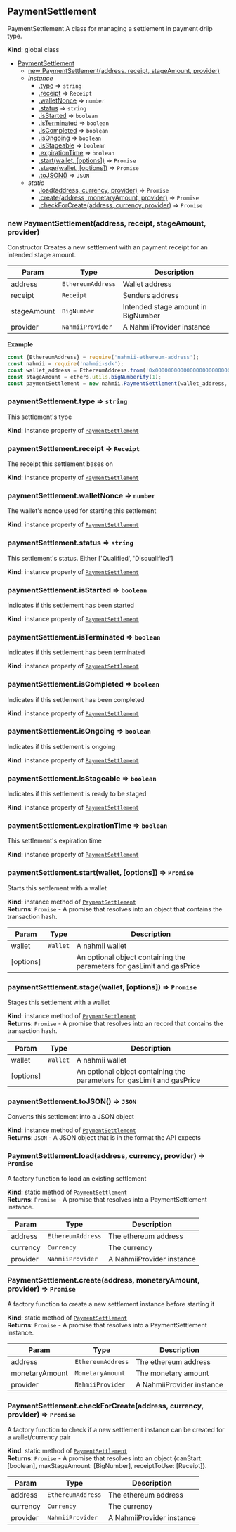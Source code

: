 <a name="module_nahmii-sdk"></a>

## PaymentSettlement
PaymentSettlement
A class for managing a settlement in payment driip type.

**Kind**: global class  

* [PaymentSettlement](#module_nahmii-sdk)
    * [new PaymentSettlement(address, receipt, stageAmount, provider)](#new_module_nahmii-sdk_new)
    * _instance_
        * [.type](#module_nahmii-sdk+type) ⇒ <code>string</code>
        * [.receipt](#module_nahmii-sdk+receipt) ⇒ <code>Receipt</code>
        * [.walletNonce](#module_nahmii-sdk+walletNonce) ⇒ <code>number</code>
        * [.status](#module_nahmii-sdk+status) ⇒ <code>string</code>
        * [.isStarted](#module_nahmii-sdk+isStarted) ⇒ <code>boolean</code>
        * [.isTerminated](#module_nahmii-sdk+isTerminated) ⇒ <code>boolean</code>
        * [.isCompleted](#module_nahmii-sdk+isCompleted) ⇒ <code>boolean</code>
        * [.isOngoing](#module_nahmii-sdk+isOngoing) ⇒ <code>boolean</code>
        * [.isStageable](#module_nahmii-sdk+isStageable) ⇒ <code>boolean</code>
        * [.expirationTime](#module_nahmii-sdk+expirationTime) ⇒ <code>boolean</code>
        * [.start(wallet, [options])](#module_nahmii-sdk+start) ⇒ <code>Promise</code>
        * [.stage(wallet, [options])](#module_nahmii-sdk+stage) ⇒ <code>Promise</code>
        * [.toJSON()](#module_nahmii-sdk+toJSON) ⇒ <code>JSON</code>
    * _static_
        * [.load(address, currency, provider)](#module_nahmii-sdk.load) ⇒ <code>Promise</code>
        * [.create(address, monetaryAmount, provider)](#module_nahmii-sdk.create) ⇒ <code>Promise</code>
        * [.checkForCreate(address, currency, provider)](#module_nahmii-sdk.checkForCreate) ⇒ <code>Promise</code>

<a name="new_module_nahmii-sdk_new"></a>

### new PaymentSettlement(address, receipt, stageAmount, provider)
Constructor
Creates a new settlement with an payment receipt for an intended stage amount.


| Param | Type | Description |
| --- | --- | --- |
| address | <code>EthereumAddress</code> | Wallet address |
| receipt | <code>Receipt</code> | Senders address |
| stageAmount | <code>BigNumber</code> | Intended stage amount in BigNumber |
| provider | <code>NahmiiProvider</code> | A NahmiiProvider instance |

**Example**  
```js
const {EthereumAddress} = require('nahmii-ethereum-address');
const nahmii = require('nahmii-sdk');
const wallet_address = EthereumAddress.from('0x0000000000000000000000000000000000000001');
const stageAmount = ethers.utils.bigNumberify(1);
const paymentSettlement = new nahmii.PaymentSettlement(wallet_address, receipt, stageAmount, provider);
```
<a name="module_nahmii-sdk+type"></a>

### paymentSettlement.type ⇒ <code>string</code>
This settlement's type

**Kind**: instance property of [<code>PaymentSettlement</code>](#module_nahmii-sdk)  
<a name="module_nahmii-sdk+receipt"></a>

### paymentSettlement.receipt ⇒ <code>Receipt</code>
The receipt this settlement bases on

**Kind**: instance property of [<code>PaymentSettlement</code>](#module_nahmii-sdk)  
<a name="module_nahmii-sdk+walletNonce"></a>

### paymentSettlement.walletNonce ⇒ <code>number</code>
The wallet's nonce used for starting this settlement

**Kind**: instance property of [<code>PaymentSettlement</code>](#module_nahmii-sdk)  
<a name="module_nahmii-sdk+status"></a>

### paymentSettlement.status ⇒ <code>string</code>
This settlement's status. Either ['Qualified', 'Disqualified']

**Kind**: instance property of [<code>PaymentSettlement</code>](#module_nahmii-sdk)  
<a name="module_nahmii-sdk+isStarted"></a>

### paymentSettlement.isStarted ⇒ <code>boolean</code>
Indicates if this settlement has been started

**Kind**: instance property of [<code>PaymentSettlement</code>](#module_nahmii-sdk)  
<a name="module_nahmii-sdk+isTerminated"></a>

### paymentSettlement.isTerminated ⇒ <code>boolean</code>
Indicates if this settlement has been terminated

**Kind**: instance property of [<code>PaymentSettlement</code>](#module_nahmii-sdk)  
<a name="module_nahmii-sdk+isCompleted"></a>

### paymentSettlement.isCompleted ⇒ <code>boolean</code>
Indicates if this settlement has been completed

**Kind**: instance property of [<code>PaymentSettlement</code>](#module_nahmii-sdk)  
<a name="module_nahmii-sdk+isOngoing"></a>

### paymentSettlement.isOngoing ⇒ <code>boolean</code>
Indicates if this settlement is ongoing

**Kind**: instance property of [<code>PaymentSettlement</code>](#module_nahmii-sdk)  
<a name="module_nahmii-sdk+isStageable"></a>

### paymentSettlement.isStageable ⇒ <code>boolean</code>
Indicates if this settlement is ready to be staged

**Kind**: instance property of [<code>PaymentSettlement</code>](#module_nahmii-sdk)  
<a name="module_nahmii-sdk+expirationTime"></a>

### paymentSettlement.expirationTime ⇒ <code>boolean</code>
This settlement's expiration time

**Kind**: instance property of [<code>PaymentSettlement</code>](#module_nahmii-sdk)  
<a name="module_nahmii-sdk+start"></a>

### paymentSettlement.start(wallet, [options]) ⇒ <code>Promise</code>
Starts this settlement with a wallet

**Kind**: instance method of [<code>PaymentSettlement</code>](#module_nahmii-sdk)  
**Returns**: <code>Promise</code> - A promise that resolves into an object that contains the transaction hash.  

| Param | Type | Description |
| --- | --- | --- |
| wallet | <code>Wallet</code> | A nahmii wallet |
| [options] |  | An optional object containing the parameters for gasLimit and gasPrice |

<a name="module_nahmii-sdk+stage"></a>

### paymentSettlement.stage(wallet, [options]) ⇒ <code>Promise</code>
Stages this settlement with a wallet

**Kind**: instance method of [<code>PaymentSettlement</code>](#module_nahmii-sdk)  
**Returns**: <code>Promise</code> - A promise that resolves into an record that contains the transaction hash.  

| Param | Type | Description |
| --- | --- | --- |
| wallet | <code>Wallet</code> | A nahmii wallet |
| [options] |  | An optional object containing the parameters for gasLimit and gasPrice |

<a name="module_nahmii-sdk+toJSON"></a>

### paymentSettlement.toJSON() ⇒ <code>JSON</code>
Converts this settlement into a JSON object

**Kind**: instance method of [<code>PaymentSettlement</code>](#module_nahmii-sdk)  
**Returns**: <code>JSON</code> - A JSON object that is in the format the API expects  
<a name="module_nahmii-sdk.load"></a>

### PaymentSettlement.load(address, currency, provider) ⇒ <code>Promise</code>
A factory function to load an existing settlement

**Kind**: static method of [<code>PaymentSettlement</code>](#module_nahmii-sdk)  
**Returns**: <code>Promise</code> - A promise that resolves into a PaymentSettlement instance.  

| Param | Type | Description |
| --- | --- | --- |
| address | <code>EthereumAddress</code> | The ethereum address |
| currency | <code>Currency</code> | The currency |
| provider | <code>NahmiiProvider</code> | A NahmiiProvider instance |

<a name="module_nahmii-sdk.create"></a>

### PaymentSettlement.create(address, monetaryAmount, provider) ⇒ <code>Promise</code>
A factory function to create a new settlement instance before starting it

**Kind**: static method of [<code>PaymentSettlement</code>](#module_nahmii-sdk)  
**Returns**: <code>Promise</code> - A promise that resolves into a PaymentSettlement instance.  

| Param | Type | Description |
| --- | --- | --- |
| address | <code>EthereumAddress</code> | The ethereum address |
| monetaryAmount | <code>MonetaryAmount</code> | The monetary amount |
| provider | <code>NahmiiProvider</code> | A NahmiiProvider instance |

<a name="module_nahmii-sdk.checkForCreate"></a>

### PaymentSettlement.checkForCreate(address, currency, provider) ⇒ <code>Promise</code>
A factory function to check if a new settlement instance can be created for a wallet/currency pair

**Kind**: static method of [<code>PaymentSettlement</code>](#module_nahmii-sdk)  
**Returns**: <code>Promise</code> - A promise that resolves into an object {canStart: [boolean], maxStageAmount: [BigNumber], receiptToUse: [Receipt]}.  

| Param | Type | Description |
| --- | --- | --- |
| address | <code>EthereumAddress</code> | The ethereum address |
| currency | <code>Currency</code> | The currency |
| provider | <code>NahmiiProvider</code> | A NahmiiProvider instance |


